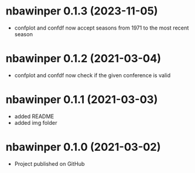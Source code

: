 # nbawinper 0.1.3 (2023-11-05)

* confplot and confdf now accept seasons from 1971 to the most recent season

# nbawinper 0.1.2 (2021-03-04)

* confplot and confdf now check if the given conference is valid

# nbawinper 0.1.1 (2021-03-03)

* added README
* added img folder

# nbawinper 0.1.0 (2021-03-02)

* Project published on GitHub
